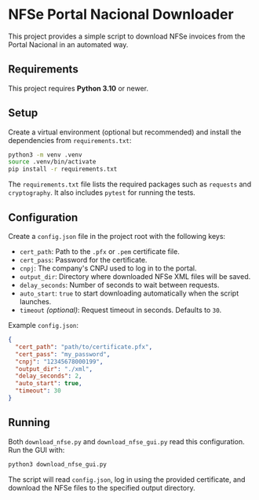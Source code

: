 # NFSe Portal Nacional Downloader

This project provides a simple script to download NFSe invoices from the Portal Nacional in an automated way.

## Requirements

This project requires **Python 3.10** or newer.

## Setup

Create a virtual environment (optional but recommended) and install the
dependencies from `requirements.txt`:

```bash
python3 -m venv .venv
source .venv/bin/activate
pip install -r requirements.txt
```

The `requirements.txt` file lists the required packages such as `requests` and `cryptography`. It also includes `pytest` for running the tests.

## Configuration

Create a `config.json` file in the project root with the following keys:

- `cert_path`: Path to the `.pfx` or `.pem` certificate file.
- `cert_pass`: Password for the certificate.
- `cnpj`: The company's CNPJ used to log in to the portal.
- `output_dir`: Directory where downloaded NFSe XML files will be saved.
- `delay_seconds`: Number of seconds to wait between requests.
- `auto_start`: `true` to start downloading automatically when the script launches.
- `timeout` *(optional)*: Request timeout in seconds. Defaults to `30`.

Example `config.json`:

```json
{
  "cert_path": "path/to/certificate.pfx",
  "cert_pass": "my_password",
  "cnpj": "12345678000199",
  "output_dir": "./xml",
  "delay_seconds": 2,
  "auto_start": true,
  "timeout": 30
}
```

## Running

Both `download_nfse.py` and `download_nfse_gui.py` read this configuration. Run the GUI with:

```bash
python3 download_nfse_gui.py
```

The script will read `config.json`, log in using the provided certificate, and download the NFSe files to the specified output directory.
